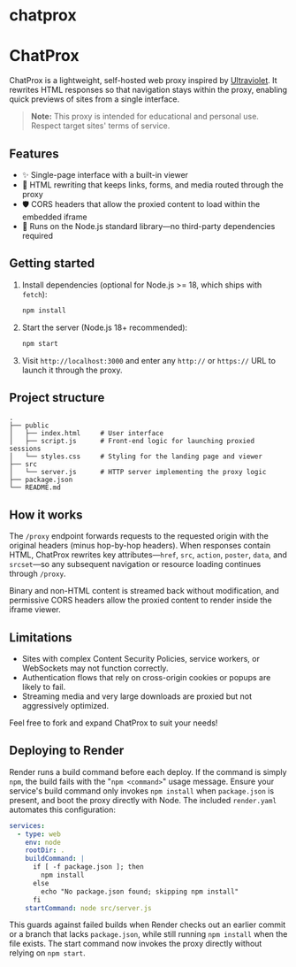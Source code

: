 # chatprox
# ChatProx

ChatProx is a lightweight, self-hosted web proxy inspired by [Ultraviolet](https://github.com/titaniumnetwork-dev/Ultraviolet). It rewrites HTML responses so that navigation stays within the proxy, enabling quick previews of sites from a single interface.

> **Note:** This proxy is intended for educational and personal use. Respect target sites' terms of service.

## Features

- ✨ Single-page interface with a built-in viewer
- 🔁 HTML rewriting that keeps links, forms, and media routed through the proxy
- 🛡️ CORS headers that allow the proxied content to load within the embedded iframe
- 🚀 Runs on the Node.js standard library—no third-party dependencies required

## Getting started

1. Install dependencies (optional for Node.js >= 18, which ships with `fetch`):

   ```bash
   npm install
   ```

2. Start the server (Node.js 18+ recommended):

   ```bash
   npm start
   ```

3. Visit `http://localhost:3000` and enter any `http://` or `https://` URL to launch it through the proxy.

## Project structure

```
.
├── public
│   ├── index.html     # User interface
│   ├── script.js      # Front-end logic for launching proxied sessions
│   └── styles.css     # Styling for the landing page and viewer
├── src
│   └── server.js      # HTTP server implementing the proxy logic
├── package.json
└── README.md
```

## How it works

The `/proxy` endpoint forwards requests to the requested origin with the original headers (minus hop-by-hop headers). When responses contain HTML, ChatProx rewrites key attributes—`href`, `src`, `action`, `poster`, `data`, and `srcset`—so any subsequent navigation or resource loading continues through `/proxy`.

Binary and non-HTML content is streamed back without modification, and permissive CORS headers allow the proxied content to render inside the iframe viewer.

## Limitations

- Sites with complex Content Security Policies, service workers, or WebSockets may not function correctly.
- Authentication flows that rely on cross-origin cookies or popups are likely to fail.
- Streaming media and very large downloads are proxied but not aggressively optimized.

Feel free to fork and expand ChatProx to suit your needs!

## Deploying to Render

Render runs a build command before each deploy. If the command is simply `npm`,
the build fails with the "`npm <command>`" usage message. Ensure your service's
build command only invokes `npm install` when `package.json` is present, and
boot the proxy directly with Node. The included `render.yaml` automates this
configuration:

```yaml
services:
  - type: web
    env: node
    rootDir: .
    buildCommand: |
      if [ -f package.json ]; then
        npm install
      else
        echo "No package.json found; skipping npm install"
      fi
    startCommand: node src/server.js
```

This guards against failed builds when Render checks out an earlier commit or a
branch that lacks `package.json`, while still running `npm install` when the
file exists. The start command now invokes the proxy directly without relying
on `npm start`.
